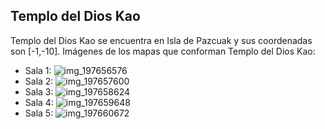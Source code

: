 ## Templo del Dios Kao
Templo del Dios Kao se encuentra en Isla de Pazcuak y sus coordenadas son [-1,-10].
Imágenes de los mapas que conforman Templo del Dios Kao:
- Sala 1: ![img_197656576](https://media.discordapp.net/attachments/1115311447145193482/1115345753418772570/197656576.jpg)
- Sala 2: ![img_197657600](https://media.discordapp.net/attachments/1115311447145193482/1115345773106839623/197657600.jpg)
- Sala 3: ![img_197658624](https://media.discordapp.net/attachments/1115311447145193482/1115345775900241970/197658624.jpg)
- Sala 4: ![img_197659648](https://media.discordapp.net/attachments/1115311447145193482/1115345777489871001/197659648.jpg)
- Sala 5: ![img_197660672](https://media.discordapp.net/attachments/1115311447145193482/1115345778907553933/197660672.jpg)